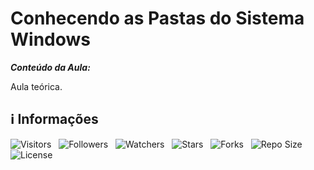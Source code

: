<!-- Título -->
# Conhecendo as Pastas do Sistema Windows

***Conteúdo da Aula:***

Aula teórica.

<!-- Informações -->
## &#8505; Informações

![Visitors](https://api.visitorbadge.io/api/visitors?path=Devsgeeknerd%2Fcla-con-pas-sis-win-rec-ava-win-win-fun-par-des-bas&label=Visitantes&labelColor=%23700070&labelStyle=none&countColor=%23000fff&style=plastic&color=%23ffffff "Total de Visitantes")
&nbsp;
![Followers](https://img.shields.io/github/followers/Devsgeeknerd?style=p&label=Seguidores&labelColor=800080&color=000fff "Total de Seguidores")
&nbsp;
![Watchers](https://img.shields.io/github/watchers/Devsgeeknerd/cla-con-pas-sis-win-rec-ava-win-win-fun-par-des-bas?style=p&label=Observadores&labelColor=800080&color=000fff "Total de Observadores")
&nbsp;
![Stars](https://img.shields.io/github/stars/Devsgeeknerd/cla-con-pas-sis-win-rec-ava-win-win-fun-par-des-bas?style=p&label=Estrelas&labelColor=800080&color=000fff "Total de Estrelas")
&nbsp;
![Forks](https://img.shields.io/github/forks/Devsgeeknerd/cla-con-pas-sis-win-rec-ava-win-win-fun-par-des-bas?style=p&label=Bifurcações&labelColor=800080&color=000fff "Total de Bifurcações")
&nbsp;
![Repo Size](https://img.shields.io/github/repo-size/Devsgeeknerd/cla-con-pas-sis-win-rec-ava-win-win-fun-par-des-bas?style=p&label=Tamanho&labelColor=800080&color=000fff "Tamanho do Repositório")
&nbsp;
![License](https://img.shields.io/github/license/Devsgeeknerd/cla-con-pas-sis-win-rec-ava-win-win-fun-par-des-bas?style=p&label=Licença&labelColor=800080&color=000fff "Licença do Repositório")
